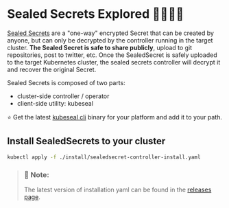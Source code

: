 # Sealed Secrets Explored 🚀🚀🚀🚀

[Sealed Secrets](https://github.com/bitnami/sealed-secrets) are a "one-way" encrypted Secret that can be created by anyone, but can only be decrypted by the controller running in the target cluster. **The Sealed Secret is safe to share publicly**, upload to git repositories, post to twitter, etc. Once the SealedSecret is safely uploaded to the target Kubernetes cluster, the sealed secrets controller will decrypt it and recover the original Secret.

Sealed Secrets is composed of two parts:

- cluster-side controller / operator
- client-side utility: kubeseal

⭐ Get the latest [kubeseal cli](https://github.com/bitnami-labs/sealed-secrets/releases) binary for your platform and add it to your path. 

## Install SealedSecrets to your cluster

```bash
kubectl apply -f ./install/sealedsecret-controller-install.yaml
```

> ### 📓 Note:
> The latest version of installation yaml can be found in the [releases page](https://github.com/bitnami-labs/sealed-secrets/releases). 


